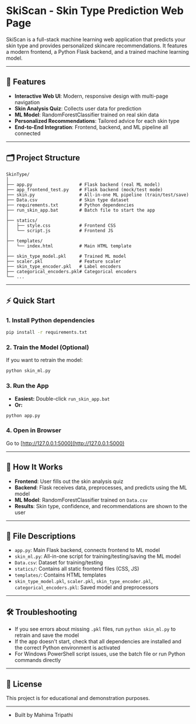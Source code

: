# SkiScan - Skin Type Prediction Web Page

SkiScan is a full-stack machine learning web application that predicts your skin type and provides personalized skincare recommendations. It features a modern frontend, a Python Flask backend, and a trained machine learning model.

---

## 🚀 Features
- **Interactive Web UI**: Modern, responsive design with multi-page navigation
- **Skin Analysis Quiz**: Collects user data for prediction
- **ML Model**: RandomForestClassifier trained on real skin data
- **Personalized Recommendations**: Tailored advice for each skin type
- **End-to-End Integration**: Frontend, backend, and ML pipeline all connected

---

## 🗂️ Project Structure

```
SkinType/
│
├── app.py                  # Flask backend (real ML model)
├── app_frontend_test.py    # Flask backend (mock/test mode)
├── skin.py                 # All-in-one ML pipeline (train/test/save)
├── Data.csv                # Skin type dataset
├── requirements.txt        # Python dependencies
├── run_skin_app.bat        # Batch file to start the app
│
├── statics/
│   ├── style.css           # Frontend CSS
│   └── script.js           # Frontend JS
│
├── templates/
│   └── index.html          # Main HTML template
│
├── skin_type_model.pkl     # Trained ML model
├── scaler.pkl              # Feature scaler
├── skin_type_encoder.pkl   # Label encoders
├── categorical_encoders.pkl# Categorical encoders
└── ...
```

---

## ⚡ Quick Start

### 1. **Install Python dependencies**
```bash
pip install -r requirements.txt
```

### 2. **Train the Model (Optional)**
If you want to retrain the model:
```bash
python skin_ml.py
```

### 3. **Run the App**
- **Easiest:** Double-click `run_skin_app.bat`
- **Or:**
```bash
python app.py
```

### 4. **Open in Browser**
Go to [http://127.0.0.1:5000](http://127.0.0.1:5000)

---

## 🧪 How It Works
- **Frontend**: User fills out the skin analysis quiz
- **Backend**: Flask receives data, preprocesses, and predicts using the ML model
- **ML Model**: RandomForestClassifier trained on `Data.csv`
- **Results**: Skin type, confidence, and recommendations are shown to the user

---

## 📝 File Descriptions
- `app.py`: Main Flask backend, connects frontend to ML model
- `skin_ml.py`: All-in-one script for training/testing/saving the ML model
- `Data.csv`: Dataset for training/testing
- `statics/`: Contains all static frontend files (CSS, JS)
- `templates/`: Contains HTML templates
- `skin_type_model.pkl`, `scaler.pkl`, `skin_type_encoder.pkl`, `categorical_encoders.pkl`: Saved model and preprocessors

---

## 🛠️ Troubleshooting
- If you see errors about missing `.pkl` files, run `python skin_ml.py` to retrain and save the model
- If the app doesn't start, check that all dependencies are installed and the correct Python environment is activated
- For Windows PowerShell script issues, use the batch file or run Python commands directly

---

## 📄 License
This project is for educational and demonstration purposes.

---

- Built by Mahima Tripathi

